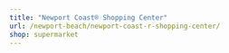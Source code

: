 ```yaml
---
title: "Newport Coast® Shopping Center"
url: /newport-beach/newport-coast-r-shopping-center/
shop: supermarket
---
```

